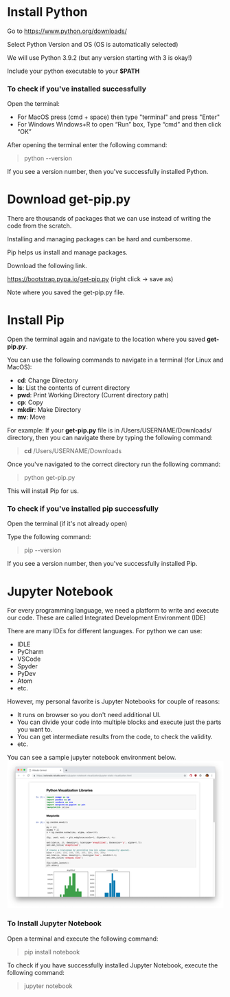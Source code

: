 # Install Python


Go to https://www.python.org/downloads/

Select Python Version and OS (OS is automatically selected)

We will use Python 3.9.2 (but any version starting with 3 is okay!)

Include your python executable to your **$PATH** 

### To check if you've installed successfully

Open the terminal: 

- For MacOS press (cmd + space) then type "terminal" and press "Enter"
- For Windows Windows+R to open “Run” box, Type “cmd” and then click “OK”

After opening the terminal enter the following command:

> python --version

If you see a version number, then you've successfully installed Python. 


# Download get-pip.py

There are thousands of packages that we can use instead of writing the code from the scratch.

Installing and managing packages can be hard and cumbersome.

Pip helps us install and manage packages.

Download the following link.

https://bootstrap.pypa.io/get-pip.py (right click -> save as)

Note where you saved the get-pip.py file.


# Install Pip

Open the terminal again and navigate to the location where you saved **get-pip.py**.

You can use the following commands to navigate in a terminal (for Linux and MacOS):

- **cd**: Change Directory 
- **ls**: List the contents of current directory
- **pwd**: Print Working Directory (Current directory path)
- **cp**: Copy
- **mkdir**: Make Directory
- **mv**: Move


For example: If your **get-pip.py** file is in /Users/USERNAME/Downloads/ directory, then you can navigate there by typing the following command:
> **cd** /Users/USERNAME/Downloads

Once you've navigated to the correct directory run the following command:

> python get-pip.py

This will install Pip for us.

### To check if you've installed pip successfully

Open the terminal (if it's not already open)

Type the following command:

> pip --version

If you see a version number, then you've successfully installed Pip. 



# Jupyter Notebook

For every programming language, we need a platform to write and execute our code. 
These are called Integrated Development Environment (IDE)

There are many IDEs for different languages. For python we can use:

- IDLE
- PyCharm
- VSCode
- Spyder
- PyDev
- Atom
- etc.



However, my personal favorite is Jupyter Notebooks for couple of reasons:

- It runs on browser so you don't need additional UI.
- You can divide your code into multiple blocks and execute just the parts you want to.
- You can get intermediate results from the code, to check the validity.
- etc.


You can see a sample jupyter notebook environment below.
![title](images/python-jupyter.png)


### To Install Jupyter Notebook

Open a terminal and execute the following command:

> pip install notebook

To check if you have successfully installed Jupyter Notebook, execute the following command:

> jupyter notebook
